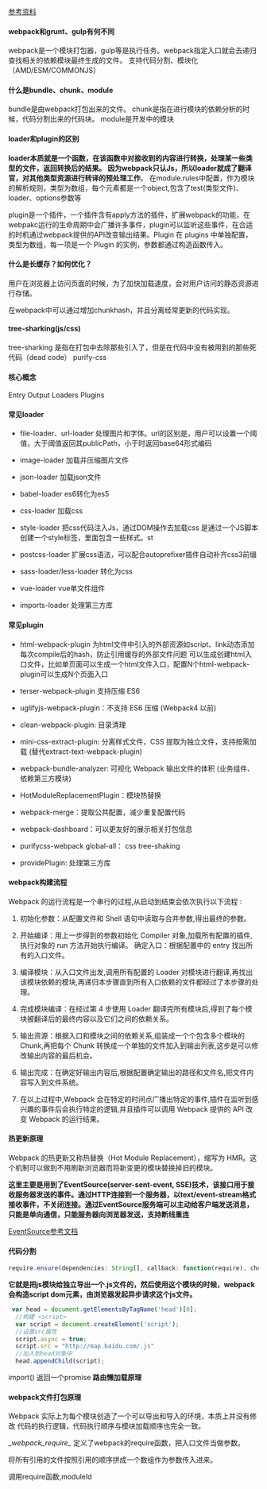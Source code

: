 
[参考资料](https://mp.weixin.qq.com/s/UdsP3u_LR64dzffNPCx-2g)


#### webpack和grunt、gulp有何不同

  webpack是一个模块打包器，gulp等是执行任务。webpack指定入口就会去递归查找相关的依赖模块最终生成的文件。
  支持代码分割、模块化（AMD/ESM/COMMONJS）


#### 什么是bundle、chunk、module

  bundle是由webpack打包出来的文件。
  chunk是指在进行模块的依赖分析的时候，代码分割出来的代码块。
  module是开发中的模块


#### loader和plugin的区别

**loader本质就是一个函数，在该函数中对接收到的内容进行转换，处理某一些类型的文件，返回转换后的结果。**
**因为webpack只认Js，所以loader就成了翻译官，对其他类型资源进行转译的预处理工作**。
在module.rules中配置，作为模块的解析规则，类型为数组，每个元素都是一个object,包含了test(类型文件)、loader、options参数等

plugin是一个插件，一个插件含有apply方法的插件，扩展webpack的功能，在webpakc运行的生命周期中会广播许多事件，plugin可以监听这些事件，在合适的时机通过webpack提供的API改变输出结果。Plugin 在 plugins 中单独配置，类型为数组，每一项是一个 Plugin 的实例，参数都通过构造函数传入。



#### 什么是长缓存？如何优化？

  用户在浏览器上访问页面的时候，为了加快加载速度，会对用户访问的静态资源进行存储。

  在webpack中可以通过增加chunkhash，并且分离经常更新的代码实现。



#### tree-sharking(js/css)

  tree-sharking 是指在打包中去除那些引入了，但是在代码中没有被用到的那些死代码（dead code）
  purify-css


#### 核心概念

Entry
Output
Loaders
Plugins


#### 常见loader

- file-loader、url-loader 处理图片和字体。url的区别是，用户可以设置一个阈值，大于阈值返回其publicPath，小于时返回base64形式编码

- image-loader 加载并压缩图片文件

- json-loader 加载json文件

- babel-loader es6转化为es5

- css-loader 加载css

- style-loader 把css代码注入Js，通过DOM操作去加载css 是通过一个JS脚本创建一个style标签，里面包含一些样式。st

- postcss-loader 扩展css语法，可以配合autoprefixer插件自动补齐css3前缀

- sass-loader/less-loader 转化为css

- vue-loader vue单文件组件

- imports-loader 处理第三方库

#### 常见plugin

- html-webpack-plugin 为html文件中引入的外部资源如script、link动态添加每次compile后的hash，防止引用缓存的外部文件问题
可以生成创建html入口文件，比如单页面可以生成一个html文件入口，配置N个html-webpack-plugin可以生成N个页面入口

- terser-webpack-plugin 支持压缩 ES6 

- uglifyjs-webpack-plugin：不支持 ES6 压缩 (Webpack4 以前)

- clean-webpack-plugin: 目录清理

- mini-css-extract-plugin: 分离样式文件，CSS 提取为独立文件，支持按需加载 (替代extract-text-webpack-plugin)


- webpack-bundle-analyzer: 可视化 Webpack 输出文件的体积 (业务组件、依赖第三方模块)

- HotModuleReplacementPlugin：模块热替换

- webpack-merge：提取公共配置，减少重复配置代码

- webpack-dashboard：可以更友好的展示相关打包信息

- purifycss-webpack global-all： css tree-shaking

- providePlugin: 处理第三方库





#### webpack构建流程

Webpack 的运行流程是一个串行的过程,从启动到结束会依次执行以下流程 :

1. 初始化参数：从配置文件和 Shell 语句中读取与合并参数,得出最终的参数。
2. 开始编译：用上一步得到的参数初始化 Compiler 对象,加载所有配置的插件,执行对象的 run 方法开始执行编译。
确定入口：根据配置中的 entry 找出所有的入口文件。
3. 编译模块：从入口文件出发,调用所有配置的 Loader 对模块进行翻译,再找出该模块依赖的模块,再递归本步骤直到所有入口依赖的文件都经过了本步骤的处理。
4. 完成模块编译：在经过第 4 步使用 Loader 翻译完所有模块后,得到了每个模块被翻译后的最终内容以及它们之间的依赖关系。
5. 输出资源：根据入口和模块之间的依赖关系,组装成一个个包含多个模块的 Chunk,再把每个 Chunk 转换成一个单独的文件加入到输出列表,这步是可以修改输出内容的最后机会。
6. 输出完成：在确定好输出内容后,根据配置确定输出的路径和文件名,把文件内容写入到文件系统。

7. 在以上过程中,Webpack 会在特定的时间点广播出特定的事件,插件在监听到感兴趣的事件后会执行特定的逻辑,并且插件可以调用 Webpack 提供的 API 改变 Webpack 的运行结果。



#### 热更新原理

Webpack 的热更新又称热替换（Hot Module Replacement），缩写为 HMR。这个机制可以做到不用刷新浏览器而将新变更的模块替换掉旧的模块。


**这里主要是用到了EventSource(server-sent-event, SSE)技术，该接口用于接收服务器发送的事件。通过HTTP连接到一个服务器，以text/event-stream格式接收事件，不关闭连接。通过EventSource服务端可以主动给客户端发送消息，只能是单向通信，只能服务器向浏览器发送，支持断线重连**

[EventSource参考文档](https://developer.mozilla.org/zh-CN/docs/Server-sent_events/EventSource)


####  代码分割
```js
require.ensure(dependencies: String[], callback: function(require), chunkName: String)

```

**它就是把js模块给独立导出一个.js文件的，然后使用这个模块的时候，webpack会构造script dom元素，由浏览器发起异步请求这个js文件。**

```js
 var head = document.getElementsByTagName('head')[0];
  //构建 <script>
  var script = document.createElement('script');
  //设置src属性
  script.async = true;
  script.src = "http://map.baidu.com/.js"
  //加入到head对象中
  head.appendChild(script);

```

import() 返回一个promise 
**路由懒加载原理**




#### webpack文件打包原理

Webpack 实际上为每个模块创造了一个可以导出和导入的环境，本质上并没有修改 代码的执行逻辑，代码执行顺序与模块加载顺序也完全一致。

\__webpack_require\__ 定义了webpack的require函数，把入口文件当做参数。


将所有引用的文件按照引用的顺序拼成一个数组作为参数传入进来。

调用require函数,moduleId